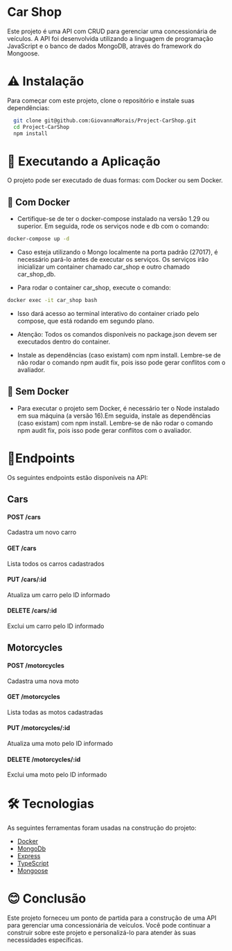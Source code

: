 
# Car Shop

Este projeto é uma API com CRUD para gerenciar uma concessionária de veículos. A API foi desenvolvida utilizando a linguagem de programação JavaScript e o banco de dados MongoDB, através do framework do Mongoose.




# ⚠️ Instalação

Para começar com este projeto, clone o repositório e instale suas dependências:

```bash
  git clone git@github.com:GiovannaMorais/Project-CarShop.git
  cd Project-CarShop
  npm install
```
    
# 🎲 Executando a Aplicação


O projeto pode ser executado de duas formas: com Docker ou sem Docker.

## 🔸 Com Docker
- Certifique-se de ter o docker-compose instalado na versão 1.29 ou superior. Em seguida, rode os serviços node e db com o comando:

```bash
docker-compose up -d
```

- Caso esteja utilizando o Mongo localmente na porta padrão (27017), é necessário pará-lo antes de executar os serviços. Os serviços irão inicializar um container chamado car_shop e outro chamado car_shop_db.

- Para rodar o container car_shop, execute o comando:

```bash
docker exec -it car_shop bash
```

- Isso dará acesso ao terminal interativo do container criado pelo compose, que está rodando em segundo plano.

- Atenção: Todos os comandos disponíveis no package.json devem ser executados dentro do container.

- Instale as dependências (caso existam) com npm install. Lembre-se de não rodar o comando npm audit fix, pois isso pode gerar conflitos com o avaliador.


## 🔸 Sem Docker
- Para executar o projeto sem Docker, é necessário ter o Node instalado em sua máquina (a versão 16).Em seguida, instale as dependências (caso existam) com npm install. Lembre-se de não rodar o comando npm audit fix, pois isso pode gerar conflitos com o avaliador.

# 📍Endpoints

Os seguintes endpoints estão disponíveis na API:

## Cars

#### POST /cars 

Cadastra um novo carro

#### GET /cars 

Lista todos os carros cadastrados

#### PUT /cars/:id

Atualiza um carro pelo ID informado

#### DELETE /cars/:id

Exclui um carro pelo ID informado

##  Motorcycles

#### POST /motorcycles 

Cadastra uma nova moto

#### GET /motorcycles

Lista todas as motos cadastradas

#### PUT /motorcycles/:id

Atualiza uma moto pelo ID informado

#### DELETE /motorcycles/:id

Exclui uma moto pelo ID informado

# 🛠 Tecnologias

As seguintes ferramentas foram usadas na construção do projeto:

- [Docker](https://www.docker.com/)
- [MongoDb](https://www.mongodb.com/)
- [Express](https://expressjs.com/pt-br/)
- [TypeScript](https://www.typescriptlang.org/)
- [Mongoose](https://www.npmjs.com/package/mongoose)

# 😊 Conclusão

Este projeto forneceu um ponto de partida para a construção de uma API para gerenciar uma concessionária de veículos. Você pode continuar a construir sobre este projeto e personalizá-lo para atender às suas necessidades específicas.

